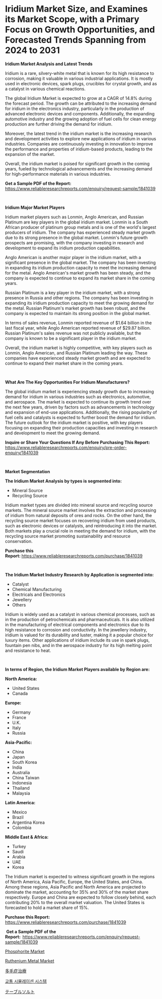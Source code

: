 <p><h1>Iridium Market Size, and Examines its Market Scope, with a Primary Focus on Growth Opportunities, and Forecasted Trends Spanning from 2024 to 2031</h1></p><p><strong>Iridium Market Analysis and Latest Trends</strong></p>
<p><p>Iridium is a rare, silvery-white metal that is known for its high resistance to corrosion, making it valuable in various industrial applications. It is mostly used in electronic devices, spark plugs, crucibles for crystal growth, and as a catalyst in various chemical reactions.</p><p>The global Iridium Market is expected to grow at a CAGR of 14.8% during the forecast period. The growth can be attributed to the increasing demand for iridium in the electronics industry, particularly in the production of advanced electronic devices and components. Additionally, the expanding automotive industry and the growing adoption of fuel cells for clean energy production are further driving the demand for iridium.</p><p>Moreover, the latest trend in the iridium market is the increasing research and development activities to explore new applications of iridium in various industries. Companies are continuously investing in innovation to improve the performance and properties of iridium-based products, leading to the expansion of the market.</p><p>Overall, the iridium market is poised for significant growth in the coming years, fueled by technological advancements and the increasing demand for high-performance materials in various industries.</p></p>
<p><strong>Get a Sample PDF of the Report:&nbsp;</strong> <a href="https://www.reliableresearchreports.com/enquiry/request-sample/1841039">https://www.reliableresearchreports.com/enquiry/request-sample/1841039</a></p>
<p>&nbsp;</p>
<p><strong>Iridium Major Market Players</strong></p>
<p><p>Iridium market players such as Lonmin, Anglo American, and Russian Platinum are key players in the global iridium market. Lonmin is a South African producer of platinum group metals and is one of the world's largest producers of iridium. The company has experienced steady market growth due to its strong presence in the global market. Lonmin's future growth prospects are promising, with the company investing in research and development to expand its iridium production capabilities.</p><p>Anglo American is another major player in the iridium market, with a significant presence in the global market. The company has been investing in expanding its iridium production capacity to meet the increasing demand for the metal. Anglo American's market growth has been steady, and the company is expected to continue to expand its market share in the coming years.</p><p>Russian Platinum is a key player in the iridium market, with a strong presence in Russia and other regions. The company has been investing in expanding its iridium production capacity to meet the growing demand for the metal. Russian Platinum's market growth has been robust, and the company is expected to maintain its strong position in the global market.</p><p>In terms of sales revenue, Lonmin reported revenue of $1.64 billion in the last fiscal year, while Anglo American reported revenue of $29.87 billion. Russian Platinum's sales revenue was not publicly available, but the company is known to be a significant player in the iridium market.</p><p>Overall, the iridium market is highly competitive, with key players such as Lonmin, Anglo American, and Russian Platinum leading the way. These companies have experienced steady market growth and are expected to continue to expand their market share in the coming years.</p></p>
<p>&nbsp;</p>
<p><strong>What Are The Key Opportunities For Iridium Manufacturers?</strong></p>
<p><p>The global iridium market is experiencing steady growth due to increasing demand for iridium in various industries such as electronics, automotive, and aerospace. The market is expected to continue its growth trend over the next few years, driven by factors such as advancements in technology and expansion of end-use applications. Additionally, the rising popularity of fuel cells and catalysts is expected to further boost the demand for iridium. The future outlook for the iridium market is positive, with key players focusing on expanding their production capacities and investing in research and development to meet the growing demand.</p></p>
<p><strong>Inquire or Share Your Questions If Any Before Purchasing This Report:</strong> <a href="https://www.reliableresearchreports.com/enquiry/pre-order-enquiry/1841039">https://www.reliableresearchreports.com/enquiry/pre-order-enquiry/1841039</a></p>
<p>&nbsp;</p>
<p><strong>Market Segmentation</strong></p>
<p><strong>The Iridium Market Analysis by types is segmented into:</strong></p>
<p><ul><li>Mineral Source</li><li>Recycling Source</li></ul></p>
<p><p>Iridium market types are divided into mineral source and recycling source markets. The mineral source market involves the extraction and processing of iridium from natural deposits of ores and rocks. On the other hand, the recycling source market focuses on recovering iridium from used products, such as electronic devices or catalysts, and reintroducing it into the market. Both markets play a crucial role in meeting the demand for iridium, with the recycling source market promoting sustainability and resource conservation.</p></p>
<p><strong>Purchase this Report:&nbsp;</strong><a href="https://www.reliableresearchreports.com/purchase/1841039">https://www.reliableresearchreports.com/purchase/1841039</a></p>
<p>&nbsp;</p>
<p><strong>The Iridium Market Industry Research by Application is segmented into:</strong></p>
<p><ul><li>Catalyst</li><li>Chemical Manufacturing</li><li>Electricals and Electronics</li><li>Jewellery</li><li>Others</li></ul></p>
<p><p>Iridium is widely used as a catalyst in various chemical processes, such as in the production of petrochemicals and pharmaceuticals. It is also utilized in the manufacturing of electrical components and electronics due to its high resistance to corrosion and conductivity. In the jewellery industry, iridium is valued for its durability and luster, making it a popular choice for luxury items. Other applications of iridium include its use in spark plugs, fountain pen nibs, and in the aerospace industry for its high melting point and resistance to heat.</p></p>
<p>&nbsp;</p>
<p><strong>In terms of Region, the Iridium Market Players available by Region are:</strong></p>
<p>
    <p> <strong> North America: </strong>
        <ul>
            <li>United States</li>
            <li>Canada</li>
        </ul>
        </p> 
    <p> <strong> Europe: </strong>
        <ul>
            <li>Germany</li>
            <li>France</li>
            <li>U.K.</li>
            <li>Italy</li>
            <li>Russia</li>
        </ul>
        </p> 
    <p> <strong> Asia-Pacific: </strong>
        <ul>
            <li>China</li>
            <li>Japan</li>
            <li>South Korea</li>
            <li>India</li>
            <li>Australia</li>
            <li>China Taiwan</li>
            <li>Indonesia</li>
            <li>Thailand</li>
            <li>Malaysia</li>
        </ul>
        </p> 
    <p> <strong> Latin America: </strong>
        <ul>
            <li>Mexico</li>
            <li>Brazil</li>
            <li>Argentina Korea</li>
            <li>Colombia</li>
        </ul>
        </p> 
    <p> <strong> Middle East & Africa: </strong>
        <ul>
            <li>Turkey</li>
            <li>Saudi</li>
            <li>Arabia</li>
            <li>UAE</li>
            <li>Korea</li>
        </ul>
    </p>
    </p>
<p><p>The Iridium market is expected to witness significant growth in the regions of North America, Asia Pacific, Europe, the United States, and China. Among these regions, Asia Pacific and North America are projected to dominate the market, accounting for 35% and 30% of the market share respectively. Europe and China are expected to follow closely behind, each contributing 20% to the overall market valuation. The United States is forecasted to hold a market share of 15%.</p></p>
<p><strong>Purchase this Report: </strong><a href="https://www.reliableresearchreports.com/purchase/1841039">https://www.reliableresearchreports.com/purchase/1841039</a></p>
<p>&nbsp;<strong>Get a Sample PDF of the Report:&nbsp;&nbsp;</strong><a href="https://www.reliableresearchreports.com/enquiry/request-sample/1841039">https://www.reliableresearchreports.com/enquiry/request-sample/1841039</a></p>
<p><strong></strong></p>
<p><p><a href="https://github.com/johnbach50/Market-Research-Report-List-2/blob/main/phosphorite-market.md">Phosphorite Market</a></p><p><a href="https://github.com/pjcfca/Market-Research-Report-List-1/blob/main/ruthenium-metal-market.md">Ruthenium Metal Market</a></p><p><a href="https://medium.com/@alyle7648/%E5%A4%9A%E6%AF%9B%E7%97%87%E6%B2%BB%E7%99%82%E5%B8%82%E5%A0%B4%E6%8F%90%E4%BE%9B%E5%B8%82%E5%A0%B4%E4%BB%BD%E9%A1%8D-%E5%B8%82%E5%A0%B4%E8%B6%A8%E5%8B%A2%E5%92%8C%E5%B8%82%E5%A0%B4%E5%A2%9E%E9%95%B7%E7%9A%84%E4%BF%A1%E6%81%AF-6d4fca0de1b3">多毛症治療</a></p><p><a href="https://medium.com/@waynewood21/%EA%B5%90%ED%86%B5-%EC%8B%9C%EB%AE%AC%EB%A0%88%EC%9D%B4%EC%85%98-%EC%8B%9C%EC%8A%A4%ED%85%9C-%EC%8B%9C%EC%9E%A5-%EC%A0%84%EB%A7%9D-%EC%82%B0%EC%97%85-%EA%B0%9C%EC%9A%94-%EB%B0%8F-%EC%98%88%EC%B8%A1-2024%EB%85%84%EB%B6%80%ED%84%B0-2031%EB%85%84%EA%B9%8C%EC%A7%80-1eccb57b3c3f">교통 시뮬레이션 시스템</a></p><p><a href="https://medium.com/@saigekulas/2024%E5%B9%B4%E3%81%8B%E3%82%892031%E5%B9%B4%E3%81%BE%E3%81%A7%E3%81%AE%E6%9C%9F%E9%96%93%E3%81%AB%E4%BA%88%E6%B8%AC%E3%81%95%E3%82%8C%E3%82%8B%E5%A1%A9%E3%81%AE%E5%B8%82%E5%A0%B4%E5%88%86%E6%9E%90%E3%81%A8%E3%82%B5%E3%82%A4%E3%82%BA%E4%BA%88%E6%B8%AC-6496de2e2e54">テーブルソルト</a></p></p>